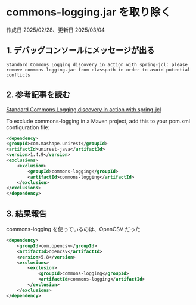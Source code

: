 # commons-logging.jar を取り除く

作成日 2025/02/28、更新日 2025/03/04

## 1. デバッグコンソールにメッセージが出る

```text
Standard Commons Logging discovery in action with spring-jcl: please remove commons-logging.jar from classpath in order to avoid potential conflicts
```

## 2. 参考記事を読む

[Standard Commons Logging discovery in action with spring-jcl](https://stackoverflow.com/questions/76706612/standard-commons-logging-discovery-in-action-with-spring-jcl)

To exclude commons-logging in a Maven project, add this to your pom.xml configuration file:

```xml
<dependency>
<groupId>com.mashape.unirest</groupId>
<artifactId>unirest-java</artifactId>
<version>1.4.9</version>
<exclusions>
    <exclusion>
        <groupId>commons-logging</groupId>
        <artifactId>commons-logging</artifactId>
    </exclusion>
</exclusions>
</dependency>
```

## 3. 結果報告

commons-logging を使っているのは、OpenCSV だった

```xml
<dependency>
    <groupId>com.opencsv</groupId>
    <artifactId>opencsv</artifactId>
    <version>5.8</version>
    <exclusions>
        <exclusion>
            <groupId>commons-logging</groupId>
            <artifactId>commons-logging</artifactId>
        </exclusion>
    </exclusions>
</dependency>
```
